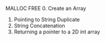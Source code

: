 MALLOC FREE
0. Create an Array
1. Pointing to String Duplicate
2. String Concatenation
3. Returning a pointer to a 2D int array

